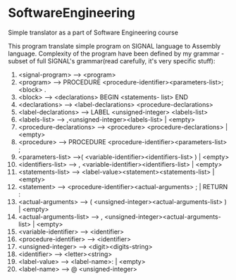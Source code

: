 # SoftwareEngineering
Simple translator as a part of Software Engineering course

This program translate simple program on SIGNAL language to Assembly language.
Complexity of the program have been defined by my grammar - subset of full SIGNAL's grammar(read carefully, it's very specific stuff):

1.	\<signal-program> --> \<program> 
2.	\<program> --> PROCEDURE \<procedure-identifier>\<parameters-list>; \<block> . 
3.	\<block> --> \<declarations> BEGIN \<statements- list> END  
4.	\<declarations> --> \<label-declarations> \<procedure-declarations> 
5.  \<label-declarations> --> LABEL \<unsigned-integer> \<labels-list>
6.  \<labels-list> --> ,\<unsigned-integer>\<labels-list> | \<empty>
7.	\<procedure-declarations> --> \<procedure> \<procedure-declarations> | \<empty> 
8.	\<procedure> --> PROCEDURE \<procedure-identifier>\<parameters-list> ;
9.	\<parameters-list> -->( \<variable-identifier>\<identifiers-list> ) | \<empty> 
10.	\<identifiers-list> -->  , \<variable-identifier>\<identifiers-list> | \<empty> 
11.	\<statements-list> --> \<label-value>\<statement>\<statements-list> | \<empty>
12.	\<statement> --> \<procedure-identifier>\<actual-arguments> ; | RETURN :
13.	\<actual-arguments> --> ( \<unsigned-integer>\<actual-arguments-list> )  | \<empty> 
14.	\<actual-arguments-list> --> , \<unsigned-integer>\<actual-arguments-list> | \<empty>
15.	\<variable-identifier> --> \<identifier>
16.	\<procedure-identifier> --> \<identifier> 
17.	\<unsigned-integer> --> \<digit>\<digits-string> 
18.	\<identifier> --> \<letter>\<string>
19. \<label-value> --> \<label-name>: | \<empty>
20. \<label-name> --> @ \<unsigned-integer>

